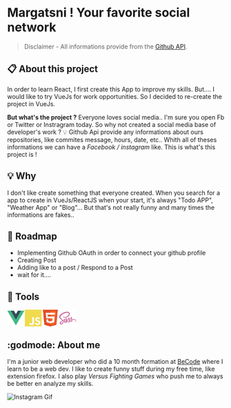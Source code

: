 # Margatsni ! Your favorite social network

> Disclaimer - All informations provide from the [Github API](https://api.github.com/). 

## :clipboard: **About this project**

In order to learn React, I first create this App to improve my skills. But.... I would like to try VueJs for work opportunities.
So I decided to re-create the project in VueJs. 

**But what's the project ?**
Everyone loves social media.. I'm sure you open Fb or Twitter or Instragram today. 
So why not created a social media base of developer's work ? :bulb: 
Github Api provide any informations about ours repositories, like commites message, hours, date, etc.. Whith all of theses informations we
can have a *Facebook / instagram* like. This is what's this project is ! 

## :bulb: **Why** 
I don't like create something that everyone created. 
When you search for a app to create in VueJs/ReactJS when your start, it's always "Todo APP", "Weather App" or "Blog"... But that's not really funny and many times the informations are fakes..  

## :scroll: **Roadmap**  
 - Implementing Github OAuth in order to connect your github profile  
 - Creating Post   
 - Adding like to a post / Respond to a Post  
 - wait for it....  
  
## :wrench: **Tools**
<div style="display: flex;">
<img src="https://raw.githubusercontent.com/devicons/devicon/7a4ca8aa871d6dca81691e018d31eed89cb70a76/icons/vuejs/vuejs-original.svg" width="40px">
<img src='https://raw.githubusercontent.com/devicons/devicon/2809b567852a4648062a2d3e7c1c531367458c0b/icons/javascript/javascript-plain.svg' width='40px'>
<img src='https://raw.githubusercontent.com/devicons/devicon/2809b567852a4648062a2d3e7c1c531367458c0b/icons/html5/html5-original.svg' width='40px'>
<img src='https://raw.githubusercontent.com/devicons/devicon/7a4ca8aa871d6dca81691e018d31eed89cb70a76/icons/sass/sass-original.svg' width='40px'>
</div>

## :godmode: **About me**
I'm a junior web developer who did a 10 month formation at [BeCode]('http://Becode.org') where I learn to be a web dev. 
I like to create funny stuff during my free time, like extension firefox. I also play *Versus Fighting Games* who push me to always be better en analyze my skills.

![Instagram Gif](https://media.giphy.com/media/W0ePrY2PTFpMeMtwNS/giphy.gif)